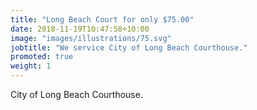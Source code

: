 ```yaml
---
title: "Long Beach Court for only $75.00"
date: 2018-11-19T10:47:58+10:00
image: "images/illustrations/75.svg"
jobtitle: "We service City of Long Beach Courthouse."
promoted: true
weight: 1
---
```


City of Long Beach Courthouse.
